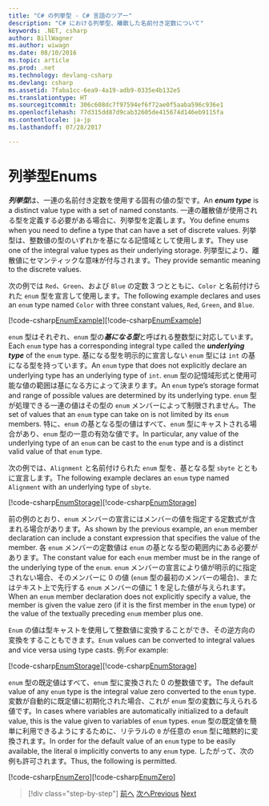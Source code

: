 ```yaml
---
title: "C# の列挙型 - C# 言語のツアー"
description: "C# における列挙型、離散した名前付き定数について"
keywords: .NET, csharp
author: BillWagner
ms.author: wiwagn
ms.date: 08/10/2016
ms.topic: article
ms.prod: .net
ms.technology: devlang-csharp
ms.devlang: csharp
ms.assetid: 7faba1cc-6ea9-4a19-adb9-0335e4b132e5
ms.translationtype: HT
ms.sourcegitcommit: 306c608dc7f97594ef6f72ae0f5aaba596c936e1
ms.openlocfilehash: 77d315dd87d9cab32605de415674d146eb9115fa
ms.contentlocale: ja-jp
ms.lasthandoff: 07/28/2017

---
```

    
# <a name="enums"></a><span data-ttu-id="006dc-104">列挙型</span><span class="sxs-lookup"><span data-stu-id="006dc-104">Enums</span></span>

<span data-ttu-id="006dc-105">***列挙型***は、一連の名前付き定数を使用する固有の値の型です。</span><span class="sxs-lookup"><span data-stu-id="006dc-105">An ***enum type*** is a distinct value type with a set of named constants.</span></span> <span data-ttu-id="006dc-106">一連の離散値が使用される型を定義する必要がある場合に、列挙型を定義します。</span><span class="sxs-lookup"><span data-stu-id="006dc-106">You define enums when you need to define a type that can have a set of discrete values.</span></span> <span data-ttu-id="006dc-107">列挙型は、整数値の型のいずれかを基になる記憶域として使用します。</span><span class="sxs-lookup"><span data-stu-id="006dc-107">They use one of the integral value types as their underlying storage.</span></span> <span data-ttu-id="006dc-108">列挙型により、離散値にセマンティックな意味が付与されます。</span><span class="sxs-lookup"><span data-stu-id="006dc-108">They provide semantic meaning to the discrete values.</span></span>

<span data-ttu-id="006dc-109">次の例では `Red`、`Green`、および `Blue` の定数 3 つとともに、`Color` と名前付けられた `enum` 型を宣言して使用します。</span><span class="sxs-lookup"><span data-stu-id="006dc-109">The following example declares and uses an `enum` type named `Color` with three constant values, `Red`, `Green`, and `Blue`.</span></span>

<span data-ttu-id="006dc-110">[!code-csharp[EnumExample](../../../samples/snippets/csharp/tour/enums/Program.cs#L3-L36)]</span><span class="sxs-lookup"><span data-stu-id="006dc-110">[!code-csharp[EnumExample](../../../samples/snippets/csharp/tour/enums/Program.cs#L3-L36)]</span></span>

<span data-ttu-id="006dc-111">`enum` 型はそれぞれ、`enum` 型の***基になる型***と呼ばれる整数型に対応しています。</span><span class="sxs-lookup"><span data-stu-id="006dc-111">Each `enum` type has a corresponding integral type called the ***underlying type*** of the `enum` type.</span></span> <span data-ttu-id="006dc-112">基になる型を明示的に宣言しない `enum` 型には `int` の基になる型を持っています。</span><span class="sxs-lookup"><span data-stu-id="006dc-112">An `enum` type that does not explicitly declare an underlying type has an underlying type of `int`.</span></span> <span data-ttu-id="006dc-113">`enum` 型の記憶域形式と使用可能な値の範囲は基になる方によって決まります。</span><span class="sxs-lookup"><span data-stu-id="006dc-113">An `enum` type’s storage format and range of possible values are determined by its underlying type.</span></span> <span data-ttu-id="006dc-114">`enum` 型が処理できる一連の値はその型の `enum` メンバーによって制限されません。</span><span class="sxs-lookup"><span data-stu-id="006dc-114">The set of values that an `enum` type can take on is not limited by its `enum` members.</span></span> <span data-ttu-id="006dc-115">特に、`enum` の基となる型の値はすべて、`enum` 型にキャストされる場合があり、`enum` 型の一意の有効な値です。</span><span class="sxs-lookup"><span data-stu-id="006dc-115">In particular, any value of the underlying type of an `enum` can be cast to the `enum` type and is a distinct valid value of that `enum` type.</span></span>

<span data-ttu-id="006dc-116">次の例では、`Alignment` と名前付けられた `enum` 型を、基となる型 `sbyte` とともに宣言します。</span><span class="sxs-lookup"><span data-stu-id="006dc-116">The following example declares an `enum` type named `Alignment` with an underlying type of `sbyte`.</span></span>

<span data-ttu-id="006dc-117">[!code-csharp[EnumStorage](../../../samples/snippets/csharp/tour/enums/Program.cs#L38-L43)]</span><span class="sxs-lookup"><span data-stu-id="006dc-117">[!code-csharp[EnumStorage](../../../samples/snippets/csharp/tour/enums/Program.cs#L38-L43)]</span></span>

<span data-ttu-id="006dc-118">前の例のとおり、`enum` メンバーの宣言にはメンバーの値を指定する定数式が含まれる場合があります。</span><span class="sxs-lookup"><span data-stu-id="006dc-118">As shown by the previous example, an `enum` member declaration can include a constant expression that specifies the value of the member.</span></span> <span data-ttu-id="006dc-119">各 `enum` メンバーの定数値は `enum` の基となる型の範囲内にある必要があります。</span><span class="sxs-lookup"><span data-stu-id="006dc-119">The constant value for each `enum` member must be in the range of the underlying type of the `enum`.</span></span> <span data-ttu-id="006dc-120">`enum` メンバーの宣言により値が明示的に指定されない場合、そのメンバーに 0 の値 (`enum` 型の最初のメンバーの場合)、またはテキスト上で先行する `enum` メンバーの値に 1 を足した値が与えられます。</span><span class="sxs-lookup"><span data-stu-id="006dc-120">When an `enum` member declaration does not explicitly specify a value, the member is given the value zero (if it is the first member in the `enum` type) or the value of the textually preceding `enum` member plus one.</span></span>

<span data-ttu-id="006dc-121">`Enum` の値は型キャストを使用して整数値に変換することができ、その逆方向の変換をすることもできます。</span><span class="sxs-lookup"><span data-stu-id="006dc-121">`Enum` values can be converted to integral values and vice versa using type casts.</span></span> <span data-ttu-id="006dc-122">例:</span><span class="sxs-lookup"><span data-stu-id="006dc-122">For example:</span></span>

<span data-ttu-id="006dc-123">[!code-csharp[EnumStorage](../../../samples/snippets/csharp/tour/enums/Program.cs#L49-L50)]</span><span class="sxs-lookup"><span data-stu-id="006dc-123">[!code-csharp[EnumStorage](../../../samples/snippets/csharp/tour/enums/Program.cs#L49-L50)]</span></span>

<span data-ttu-id="006dc-124">`enum` 型の既定値はすべて、`enum` 型に変換された 0 の整数値です。</span><span class="sxs-lookup"><span data-stu-id="006dc-124">The default value of any `enum` type is the integral value zero converted to the `enum` type.</span></span> <span data-ttu-id="006dc-125">変数が自動的に既定値に初期化された場合、これが `enum` 型の変数に与えられる値です。</span><span class="sxs-lookup"><span data-stu-id="006dc-125">In cases where variables are automatically initialized to a default value, this is the value given to variables of `enum` types.</span></span> <span data-ttu-id="006dc-126">`enum` 型の既定値を簡単に利用できるようにするために、リテラルの `0` が任意の `enum` 型に暗黙的に変換されます。</span><span class="sxs-lookup"><span data-stu-id="006dc-126">In order for the default value of an `enum` type to be easily available, the literal `0` implicitly converts to any `enum` type.</span></span> <span data-ttu-id="006dc-127">したがって、次の例も許可されます。</span><span class="sxs-lookup"><span data-stu-id="006dc-127">Thus, the following is permitted.</span></span>

<span data-ttu-id="006dc-128">[!code-csharp[EnumZero](../../../samples/snippets/csharp/tour/enums/Program.cs#L58-L58)]</span><span class="sxs-lookup"><span data-stu-id="006dc-128">[!code-csharp[EnumZero](../../../samples/snippets/csharp/tour/enums/Program.cs#L58-L58)]</span></span>

>[!div class="step-by-step"]
<span data-ttu-id="006dc-129">[前へ](interfaces.md)
[次へ](delegates.md)</span><span class="sxs-lookup"><span data-stu-id="006dc-129">[Previous](interfaces.md)
[Next](delegates.md)</span></span>

